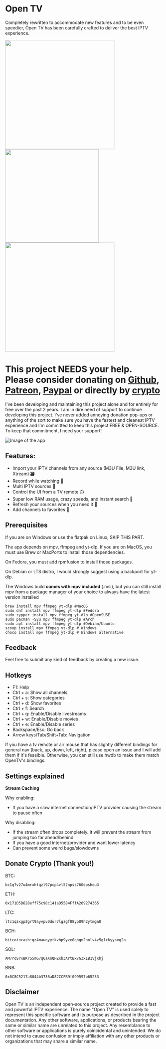 # Open TV

Completely rewritten to accommodate new features and to be even speedier, Open TV has been carefully crafted to deliver the best IPTV experience.

<a href="https://apps.microsoft.com/detail/9PBWX3RKR1QX?launch=true&mode=mini">
	<img src="https://get.microsoft.com/images/en-us%20dark.svg" width="350"/>
</a>
<a href="https://flathub.org/apps/dev.fredol.open-tv">
  <img src="https://dl.flathub.org/assets/badges/flathub-badge-en.svg" width="300"/>
</a>
<a href="https://aur.archlinux.org/packages/open-tv-bin">
  <img src="https://raw.githubusercontent.com/Fredolx/open-tv/refs/heads/main/readme_imgs/aur-open-tv.svg" width="350" />
</a>

# This project NEEDS your help. Please consider donating on [Github](https://github.com/sponsors/Fredolx), [Patreon](https://www.patreon.com/fredol), [Paypal](https://paypal.me/fredolx) or directly by [crypto](#donate-crypto-thank-you)
I've been developing and maintaining this project alone and for entirely for free over the past 2 years. I am in dire need of support to continue developing this project. I've never added annoying donation pop-ups or anything of the sort to make sure you have the fastest and cleanest IPTV experience and I'm committed to keep this project FREE & OPEN-SOURCE. To keep that commitment, I need your support!

![Image of the app](https://github.com/Fredolx/open-tv/blob/main/screenshots/demo1.png)

## Features:
- Import your IPTV channels from any source (M3U File, M3U link, Xtream) 🗃️
- Record while watching 🎥
- Multi IPTV sources 🎊
- Control the UI from a TV remote 📺
- Super low RAM usage, crazy speeds, and instant search 🚅
- Refresh your sources when you need it 🔄
- Add channels to favorites 🌟

## Prerequisites
If you are on Windows or use the flatpak on Linux; SKIP THIS PART. 

The app depends on mpv, ffmpeg and yt-dlp. 
If you are on MacOS, you must use Brew or MacPorts to install those dependencies. 

On Fedora, you must add rpmfusion to install those packages.

On Debian or LTS distro, I would strongly suggest using a backport for yt-dlp.

The Windows build **comes with mpv included** (.msi), but you can still install mpv from a package manager of your choice to always have the latest version installed

```
brew install mpv ffmpeg yt-dlp #MacOS
sudo dnf install mpv ffmpeg yt-dlp #Fedora
sudo zypper install mpv ffmpeg yt-dlp #OpenSUSE
sudo pacman -Syu mpv ffmpeg yt-dlp #Arch
sudo apt install mpv ffmpeg yt-dlp #Debian/Ubuntu
scoop install mpv ffmpeg yt-dlp # Windows
choco install mpv ffmpeg yt-dlp # Windows alternative
```

## Feedback
Feel free to submit any kind of feedback by creating a new issue.

## Hotkeys
* F1: Help
* Ctrl + a: Show all channels
* Ctrl + s: Show categories
* Ctrl + d: Show favorites
* Ctrl + f: Search
* Ctrl + q: Enable/Disable livestreams
* Ctrl + w: Enable/Disable movies
* Ctrl + e: Enable/Disable series
* Backspace/Esc: Go back
* Arrow keys/Tab/Shift+Tab: Navigation

If you have a tv remote or air mouse that has slightly different bindings for general nav (back, up, down, left, right),
please open an issue and I will add them if it's feasible. Otherwise, you can still use hwdb to make them match OpenTV's bindings.

## Settings explained

**Stream Caching**

Why enabling:
  - If you have a slow internet connection/IPTV provider causing the stream to pause often

Why disabling: 
  - If the stream often drops completely. It will prevent the stream from jumping too far ahead/behind
  - If you have a good internet/provider and want lower latency
  - Can prevent some weird bugs/slowdowns

## Donate Crypto (Thank you!)
BTC:
```
bc1q7v27u4mrxhtqzl97pcp4vl52npss760epsheu3
```

ETH:
```
0x171D5B628eff75c98c141aD5584FffA209274365
```

LTC:
```
ltc1qzxgp2grt9ayvpv0dur7lgzgf88yp09h2ytmga0
```

BCH:
```
bitcoincash:qz4mauqyytkvhp9yze0qhgn2nnlv4z5glckyysxg2n
```

SOL:
```
AM7roSrxBKrS5mG7q6aXnQHZKh3ArtBxvG3x1B1VjKhj
```

BNB:
```
0x0C8C5217a8044b3736aD82CCFB9f099597b65253
```

## Disclaimer

Open TV is an independent open-source project created to provide a fast and powerful IPTV experience. The name "Open TV" is used solely to represent this specific software and its purpose as described in the project documentation. Any other software, applications, or products bearing the same or similar name are unrelated to this project. Any resemblance to other software or applications is purely coincidental and unintended. We do not intend to cause confusion or imply affiliation with any other products or organizations that may share a similar name.
